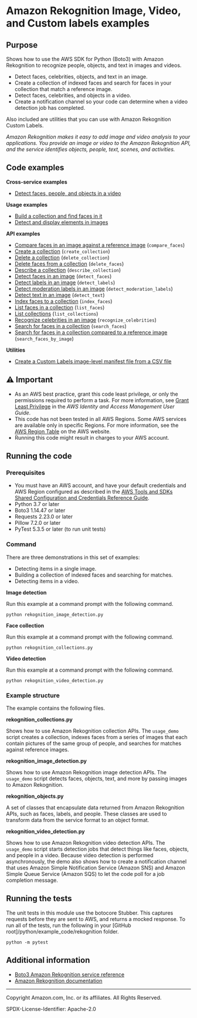 # Amazon Rekognition Image, Video, and Custom labels examples

## Purpose

Shows how to use the AWS SDK for Python (Boto3) with Amazon Rekognition to
recognize people, objects, and text in images and videos.

-   Detect faces, celebrities, objects, and text in an image.
-   Create a collection of indexed faces and search for faces in your collection
    that match a reference image.
-   Detect faces, celebrities, and objects in a video.
-   Create a notification channel so your code can determine when a video
    detection job has completed.

Also included are utilities that you can use with Amazon Rekognition Custom Labels.

_Amazon Rekognition makes it easy to add image and video analysis to your applications.
You provide an image or video to the Amazon Rekognition API, and the service
identifies objects, people, text, scenes, and activities._

## Code examples

**Cross-service examples**

-   [Detect faces, people, and objects in a video](https://github.com/picante-io/aws-doc-sdk-examples/blob/master/python/example_code/rekognition/rekognition_video_detection.py)

**Usage examples**

-   [Build a collection and find faces in it](https://github.com/picante-io/aws-doc-sdk-examples/blob/master/python/example_code/rekognition/rekognition_collections.py)
-   [Detect and display elements in images](https://github.com/picante-io/aws-doc-sdk-examples/blob/master/python/example_code/rekognition/rekognition_image_detection.py)

**API examples**

-   [Compare faces in an image against a reference image](https://github.com/picante-io/aws-doc-sdk-examples/blob/master/python/example_code/rekognition/rekognition_image_detection.py)
    (`compare_faces`)
-   [Create a collection](https://github.com/picante-io/aws-doc-sdk-examples/blob/master/python/example_code/rekognition/rekognition_collections.py)
    (`create_collection`)
-   [Delete a collection](https://github.com/picante-io/aws-doc-sdk-examples/blob/master/python/example_code/rekognition/rekognition_collections.py)
    (`delete_collection`)
-   [Delete faces from a collection](https://github.com/picante-io/aws-doc-sdk-examples/blob/master/python/example_code/rekognition/rekognition_collections.py)
    (`delete_faces`)
-   [Describe a collection](https://github.com/picante-io/aws-doc-sdk-examples/blob/master/python/example_code/rekognition/rekognition_collections.py)
    (`describe_collection`)
-   [Detect faces in an image](https://github.com/picante-io/aws-doc-sdk-examples/blob/master/python/example_code/rekognition/rekognition_image_detection.py)
    (`detect_faces`)
-   [Detect labels in an image](https://github.com/picante-io/aws-doc-sdk-examples/blob/master/python/example_code/rekognition/rekognition_image_detection.py)
    (`detect_labels`)
-   [Detect moderation labels in an image](https://github.com/picante-io/aws-doc-sdk-examples/blob/master/python/example_code/rekognition/rekognition_image_detection.py)
    (`detect_moderation_labels`)
-   [Detect text in an image](https://github.com/picante-io/aws-doc-sdk-examples/blob/master/python/example_code/rekognition/rekognition_image_detection.py)
    (`detect_text`)
-   [Index faces to a collection](https://github.com/picante-io/aws-doc-sdk-examples/blob/master/python/example_code/rekognition/rekognition_collections.py)
    (`index_faces`)
-   [List faces in a collection](https://github.com/picante-io/aws-doc-sdk-examples/blob/master/python/example_code/rekognition/rekognition_collections.py)
    (`list_faces`)
-   [List collections](https://github.com/picante-io/aws-doc-sdk-examples/blob/master/python/example_code/rekognition/rekognition_collections.py)
    (`list_collections`)
-   [Recognize celebrities in an image](https://github.com/picante-io/aws-doc-sdk-examples/blob/master/python/example_code/rekognition/rekognition_image_detection.py)
    (`recognize_celebrities`)
-   [Search for faces in a collection](https://github.com/picante-io/aws-doc-sdk-examples/blob/master/python/example_code/rekognition/rekognition_collections.py)
    (`search_faces`)
-   [Search for faces in a collection compared to a reference image](https://github.com/picante-io/aws-doc-sdk-examples/blob/master/python/example_code/rekognition/rekognition_collections.py)
    (`search_faces_by_image`)

**Utilities**

-   [Create a Custom Labels image-level manifest file from a CSV file](https://github.com/picante-io/aws-doc-sdk-examples/blob/master/python/example_code/rekognition/custom_labels_csv_to_manifest.py)

## ⚠ Important

-   As an AWS best practice, grant this code least privilege, or only the
    permissions required to perform a task. For more information, see
    [Grant Least Privilege](https://docs.aws.amazon.com/IAM/latest/UserGuide/best-practices.html#grant-least-privilege)
    in the _AWS Identity and Access Management
    User Guide_.
-   This code has not been tested in all AWS Regions. Some AWS services are
    available only in specific Regions. For more information, see the
    [AWS Region Table](https://aws.amazon.com/about-aws/global-infrastructure/regional-product-services/)
    on the AWS website.
-   Running this code might result in charges to your AWS account.

## Running the code

### Prerequisites

-   You must have an AWS account, and have your default credentials and AWS Region
    configured as described in the [AWS Tools and SDKs Shared Configuration and
    Credentials Reference Guide](https://docs.aws.amazon.com/credref/latest/refdocs/creds-config-files.html).
-   Python 3.7 or later
-   Boto3 1.14.47 or later
-   Requests 2.23.0 or later
-   Pillow 7.2.0 or later
-   PyTest 5.3.5 or later (to run unit tests)

### Command

There are three demonstrations in this set of examples:

-   Detecting items in a single image.
-   Building a collection of indexed faces and searching for matches.
-   Detecting items in a video.

**Image detection**

Run this example at a command prompt with the following command.

```commandline
python rekognition_image_detection.py
```

**Face collection**

Run this example at a command prompt with the following command.

```commandline
python rekognition_collections.py
```

**Video detection**

Run this example at a command prompt with the following command.

```commandline
python rekognition_video_detection.py
```

### Example structure

The example contains the following files.

**rekognition_collections.py**

Shows how to use Amazon Rekognition collection APIs. The `usage_demo` script creates
a collection, indexes faces from a series of images that each contain pictures of
the same group of people, and searches for matches against reference images.

**rekognition_image_detection.py**

Shows how to use Amazon Rekognition image detection APIs. The `usage_demo` script
detects faces, objects, text, and more by passing images to Amazon Rekognition.

**rekognition_objects.py**

A set of classes that encapsulate data returned from Amazon Rekognition APIs,
such as faces, labels, and people. These classes are used to transform data from
the service format to an object format.

**rekognition_video_detection.py**

Shows how to use Amazon Rekognition video detection APIs. The `usage_demo` script
starts detection jobs that detect things like faces, objects, and people in a video.
Because video detection is performed asynchronously, the demo also shows how to create
a notification channel that uses Amazon Simple Notification Service (Amazon SNS) and
Amazon Simple Queue Service (Amazon SQS) to let the code poll for a job completion
message.

## Running the tests

The unit tests in this module use the botocore Stubber. This captures requests before
they are sent to AWS, and returns a mocked response. To run all of the tests,
run the following in your [GitHub root]/python/example_code/rekognition
folder.

```commandline
python -m pytest
```

## Additional information

-   [Boto3 Amazon Rekognition service reference](https://boto3.amazonaws.com/v1/documentation/api/latest/reference/services/rekognition.html)
-   [Amazon Rekognition documentation](https://docs.aws.amazon.com/rekognition)

---

Copyright Amazon.com, Inc. or its affiliates. All Rights Reserved.

SPDX-License-Identifier: Apache-2.0
